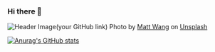 ### Hi there 👋

![Header Image](./images/header.gif)(your GitHub link)
Photo by <a href="https://unsplash.com/@iseeworld?utm_source=unsplash&utm_medium=referral&utm_content=creditCopyText">Matt Wang</a> on <a href="https://unsplash.com/photos/y8TsPWq5coA?utm_source=unsplash&utm_medium=referral&utm_content=creditCopyText">Unsplash</a>
  
[![Anurag's GitHub stats](https://github-readme-stats.vercel.app/api?username=maditis&count_private=true&show_icons=true&theme=radical)](https://github.com/anuraghazra/github-readme-stats)
